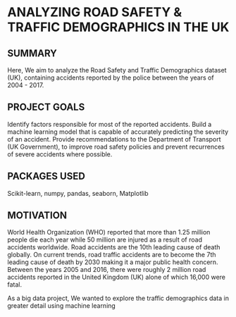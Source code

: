 # ANALYZING ROAD SAFETY & TRAFFIC DEMOGRAPHICS IN THE UK 
## SUMMARY
Here, We aim to analyze the Road Safety and Traffic Demographics dataset (UK), containing accidents reported by the police between the years of 2004 - 2017.

## PROJECT GOALS
Identify factors responsible for most of the reported accidents.
Build a machine learning model that is capable of accurately predicting the severity of an accident.
Provide recommendations to the Department of Transport (UK Government), to improve road safety policies and prevent recurrences of severe accidents where possible.

## PACKAGES USED
Scikit-learn, numpy, pandas, seaborn, Matplotlib

## MOTIVATION
World Health Organization (WHO) reported that more than 1.25 million people die each year while 50 million are injured as a result of road accidents worldwide. Road accidents are the 10th leading cause of death globally. On current trends, road traffic accidents are to become the 7th leading cause of death by 2030 making it a major public health concern. Between the years 2005 and 2016, there were roughly 2 million road accidents reported in the United Kingdom (UK) alone of which 16,000 were fatal.

As a big data project, We wanted to explore the traffic demographics data in greater detail using machine learning